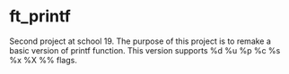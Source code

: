 # ft_printf
Second project at school 19. The purpose of this project is to remake a basic version of printf function.
This version supports %d %u %p %c %s %x %X %% flags.
